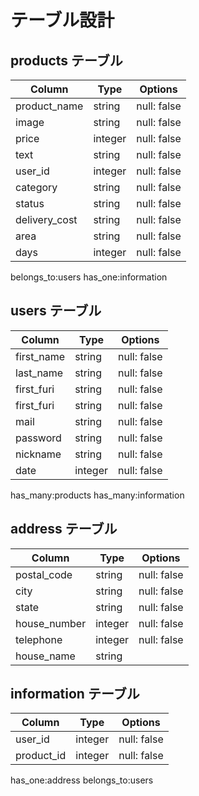 # テーブル設計

## products テーブル

| Column        | Type   | Options     |
| --------------| ------ | ----------- |
| product_name  | string | null: false |
| image         | string | null: false |
| price         | integer| null: false |
| text          | string | null: false | 
| user_id       | integer| null: false |  
| category      | string | null: false |
| status        | string | null: false |
| delivery_cost | string | null: false |
| area          | string | null: false |
| days          | integer| null: false |

belongs_to:users
has_one:information

## users テーブル

| Column     | Type   | Options     |
| -----------| ------ | ----------- |
| first_name | string | null: false |
| last_name  | string | null: false |
| first_furi | string | null: false |
| first_furi | string | null: false |
| mail       | string | null: false |
| password   | string | null: false |
| nickname   | string | null: false |
| date       | integer| null: false |

has_many:products
has_many:information


## address テーブル

| Column      | Type   | Options     |
| ----------- | ------ | ----------- |
| postal_code | string | null: false |
| city        | string | null: false |
| state       | string | null: false |
| house_number| integer| null: false |
| telephone   | integer| null: false |
| house_name  | string |             |

## information テーブル

| Column     | Type   | Options     |
| -----------| ------ | ----------- |
| user_id    | integer| null: false |
| product_id | integer| null: false |

has_one:address
belongs_to:users